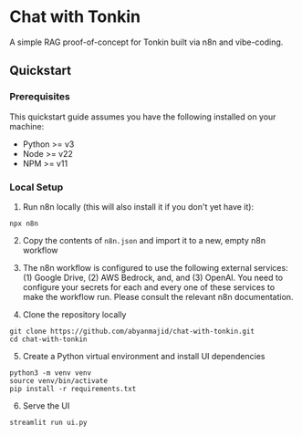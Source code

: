 # Chat with Tonkin

A simple RAG proof-of-concept for Tonkin built via n8n and vibe-coding.

## Quickstart

### Prerequisites

This quickstart guide assumes you have the following installed on your machine:

- Python >= v3
- Node >= v22
- NPM >= v11

### Local Setup

1. Run n8n locally (this will also install it if you don't yet have it):

```
npx n8n
```

2. Copy the contents of `n8n.json` and import it to a new, empty n8n workflow

3. The n8n workflow is configured to use the following external services: (1) Google Drive, (2) AWS Bedrock, and, and (3) OpenAI. You need to configure your secrets for each and every one of these services to make the workflow run. Please consult the relevant n8n documentation.

4. Clone the repository locally

```
git clone https://github.com/abyanmajid/chat-with-tonkin.git
cd chat-with-tonkin
```

5. Create a Python virtual environment and install UI dependencies

```
python3 -m venv venv
source venv/bin/activate
pip install -r requirements.txt
```

6. Serve the UI

```
streamlit run ui.py
```
